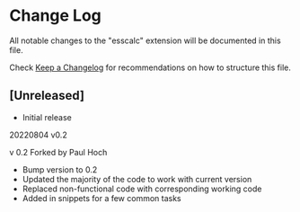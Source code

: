 # Change Log

All notable changes to the "esscalc" extension will be documented in this file.

Check [Keep a Changelog](http://keepachangelog.com/) for recommendations on how to structure this file.

## [Unreleased]

- Initial release

20220804 v0.2

v 0.2 Forked by Paul Hoch
- Bump version to 0.2
- Updated the majority of the code to work with current version
- Replaced non-functional code with corresponding working code
- Added in snippets for a few common tasks

